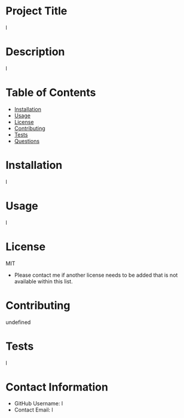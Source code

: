 
# Project Title
l
# Description
l
# Table of Contents 
* [Installation](#-Installation)
* [Usage](#-Usage)
* [License](#-Installation)
* [Contributing](#-Contributing)
* [Tests](#-Tests)
* [Questions](#-Contact-Information)
    
# Installation
l
# Usage
l
# License 
MIT
* Please contact me if another license needs to be added that is not available within this list. 
# Contributing 
undefined
# Tests
l
# Contact Information 
* GitHub Username: 
l
* Contact Email: 
l
